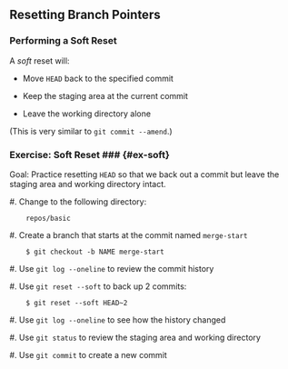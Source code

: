 Resetting Branch Pointers
-----------------------

### Performing a Soft Reset ###

A *soft* reset will:

  * Move `HEAD` back to the specified commit

  * Keep the staging area at the current commit

  * Leave the working directory alone

(This is very similar to `git commit --amend`.)

### Exercise: Soft Reset ### {#ex-soft}

<div class="notes">

Goal: Practice resetting `HEAD` so that we back out a commit but leave
the staging area and working directory intact.

</div>

  #. Change to the following directory:

        repos/basic

  #. Create a branch that starts at the commit named `merge-start`

        $ git checkout -b NAME merge-start

  #. Use `git log --oneline` to review the commit history

  #. Use `git reset --soft` to back up 2 commits:

        $ git reset --soft HEAD~2

  #. Use `git log --oneline` to see how the history changed

  #. Use `git status` to review the staging area and working directory

  #. Use `git commit` to create a new commit
